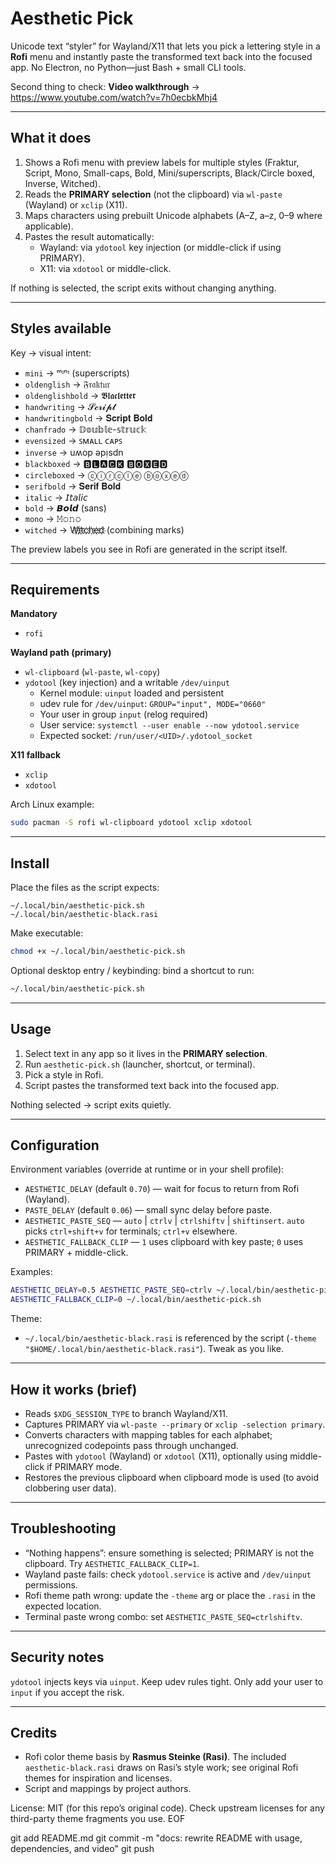 # Aesthetic Pick

Unicode text “styler” for Wayland/X11 that lets you pick a lettering style in a **Rofi** menu and instantly paste the transformed text back into the focused app. No Electron, no Python—just Bash + small CLI tools.

Second thing to check: **Video walkthrough** → https://www.youtube.com/watch?v=7h0ecbkMhj4

---

## What it does

1. Shows a Rofi menu with preview labels for multiple styles (Fraktur, Script, Mono, Small-caps, Bold, Mini/superscripts, Black/Circle boxed, Inverse, Witched).
2. Reads the **PRIMARY selection** (not the clipboard) via `wl-paste` (Wayland) or `xclip` (X11).
3. Maps characters using prebuilt Unicode alphabets (A–Z, a–z, 0–9 where applicable).
4. Pastes the result automatically:
   - Wayland: via `ydotool` key injection (or middle-click if using PRIMARY).
   - X11: via `xdotool` or middle-click.

If nothing is selected, the script exits without changing anything.

---

## Styles available

Key → visual intent:

- `mini` → ᵐᶦⁿᶦ (superscripts)
- `oldenglish` → 𝔉𝔯𝔞𝔨𝔱𝔲𝔯
- `oldenglishbold` → 𝕭𝖑𝖆𝖈𝖑𝖊𝖙𝖙𝖊𝖗
- `handwriting` → 𝓢𝓬𝓻𝓲𝓹𝓽
- `handwritingbold` → 𝐒𝐜𝐫𝐢𝐩𝐭 𝐁𝐨𝐥𝐝
- `chanfrado` → 𝔻𝕠𝕦𝕓𝕝𝕖-𝕤𝕥𝕣𝕦𝕔𝕜
- `evensized` → ꜱᴍᴀʟʟ ᴄᴀᴘꜱ
- `inverse` → uʍop ǝpᴉsdn
- `blackboxed` → 🅱🅻🅰🅲🅺 🅱🅾🆇🅴🅳
- `circleboxed` → ⓒⓘⓡⓒⓛⓔ ⓑⓞⓧⓔⓓ
- `serifbold` → 𝐒𝐞𝐫𝐢𝐟 𝐁𝐨𝐥𝐝
- `italic` → 𝘐𝘵𝘢𝘭𝘪𝘤
- `bold` → 𝘽𝙤𝙡𝙙 (sans)
- `mono` → 𝙼𝚘𝚗𝚘
- `witched` → W҉i҉t҉c҉h҉e҉d҉ (combining marks)

The preview labels you see in Rofi are generated in the script itself.

---

## Requirements

**Mandatory**
- `rofi`

**Wayland path (primary)**
- `wl-clipboard` (`wl-paste`, `wl-copy`)
- `ydotool` (key injection) and a writable `/dev/uinput`  
  - Kernel module: `uinput` loaded and persistent
  - udev rule for `/dev/uinput`: `GROUP="input", MODE="0660"`
  - Your user in group `input` (relog required)
  - User service: `systemctl --user enable --now ydotool.service`
  - Expected socket: `/run/user/<UID>/.ydotool_socket`

**X11 fallback**
- `xclip`
- `xdotool`

Arch Linux example:
```bash
sudo pacman -S rofi wl-clipboard ydotool xclip xdotool
````

---

## Install

Place the files as the script expects:

```
~/.local/bin/aesthetic-pick.sh
~/.local/bin/aesthetic-black.rasi
```

Make executable:

```bash
chmod +x ~/.local/bin/aesthetic-pick.sh
```

Optional desktop entry / keybinding: bind a shortcut to run:

```bash
~/.local/bin/aesthetic-pick.sh
```

---

## Usage

1. Select text in any app so it lives in the **PRIMARY selection**.
2. Run `aesthetic-pick.sh` (launcher, shortcut, or terminal).
3. Pick a style in Rofi.
4. Script pastes the transformed text back into the focused app.

Nothing selected → script exits quietly.

---

## Configuration

Environment variables (override at runtime or in your shell profile):

* `AESTHETIC_DELAY` (default `0.70`) — wait for focus to return from Rofi (Wayland).
* `PASTE_DELAY` (default `0.06`) — small sync delay before paste.
* `AESTHETIC_PASTE_SEQ` — `auto` | `ctrlv` | `ctrlshiftv` | `shiftinsert`.
  `auto` picks `ctrl+shift+v` for terminals; `ctrl+v` elsewhere.
* `AESTHETIC_FALLBACK_CLIP` — `1` uses clipboard with key paste; `0` uses PRIMARY + middle-click.

Examples:

```bash
AESTHETIC_DELAY=0.5 AESTHETIC_PASTE_SEQ=ctrlv ~/.local/bin/aesthetic-pick.sh
AESTHETIC_FALLBACK_CLIP=0 ~/.local/bin/aesthetic-pick.sh
```

Theme:

* `~/.local/bin/aesthetic-black.rasi` is referenced by the script (`-theme "$HOME/.local/bin/aesthetic-black.rasi"`). Tweak as you like.

---

## How it works (brief)

* Reads `$XDG_SESSION_TYPE` to branch Wayland/X11.
* Captures PRIMARY via `wl-paste --primary` or `xclip -selection primary`.
* Converts characters with mapping tables for each alphabet; unrecognized codepoints pass through unchanged.
* Pastes with `ydotool` (Wayland) or `xdotool` (X11), optionally using middle-click if PRIMARY mode.
* Restores the previous clipboard when clipboard mode is used (to avoid clobbering user data).

---

## Troubleshooting

* “Nothing happens”: ensure something is selected; PRIMARY is not the clipboard. Try `AESTHETIC_FALLBACK_CLIP=1`.
* Wayland paste fails: check `ydotool.service` is active and `/dev/uinput` permissions.
* Rofi theme path wrong: update the `-theme` arg or place the `.rasi` in the expected location.
* Terminal paste wrong combo: set `AESTHETIC_PASTE_SEQ=ctrlshiftv`.

---

## Security notes

`ydotool` injects keys via `uinput`. Keep udev rules tight. Only add your user to `input` if you accept the risk.

---

## Credits

* Rofi color theme basis by **Rasmus Steinke (Rasi)**. The included `aesthetic-black.rasi` draws on Rasi’s style work; see original Rofi themes for inspiration and licenses.
* Script and mappings by project authors.

License: MIT (for this repo’s original code). Check upstream licenses for any third-party theme fragments you use.
EOF

git add README.md
git commit -m "docs: rewrite README with usage, dependencies, and video"
git push

```
```
